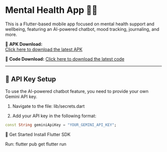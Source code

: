 # Mental Health App 🤖🧠

This is a Flutter-based mobile app focused on mental health support and wellbeing, featuring an AI-powered chatbot, mood tracking, journaling, and more.

📱 **APK Download:**  
[Click here to download the latest APK](https://drive.google.com/file/d/17ImTrPEirI1FCYv5csry7GkMF-lml67q/view?usp=drive_link)

📱 **Code Download:**
[Click here to download the latest code](https://drive.google.com/file/d/15ANscy1VMN3ma9TGSHiiVCKn48PGnD6J/view?usp=drive_link)

---

## 🔑 API Key Setup

To use the AI-powered chatbot feature, you need to provide your own Gemini API key.

1. Navigate to the file:
lib/secrets.dart

2. Add your API key in the following format:
```dart
const String geminiApiKey = "YOUR_GEMINI_API_KEY";
```


🚀 Get Started
Install Flutter SDK

Run:
flutter pub get
flutter run
